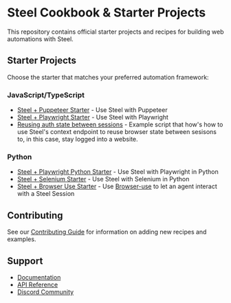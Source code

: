 # Steel Cookbook & Starter Projects

This repository contains official starter projects and recipes for building web automations with Steel.

## Starter Projects

Choose the starter that matches your preferred automation framework:

### JavaScript/TypeScript
- [Steel + Puppeteer Starter](examples/steel-puppeteer-starter) - Use Steel with Puppeteer
- [Steel + Playwright Starter](examples/steel-playwright-starter) - Use Steel with Playwright
- [Reusing auth state between sessions](examples/reuse_auth_context_example) - Example script that how's how to use Steel's context endpoint to reuse browser state between sesisons to, in this case, stay logged into a website.


### Python
- [Steel + Playwright Python Starter](examples/steel-playwright-python-starter) - Use Steel with Playwright in Python
- [Steel + Selenium Starter](examples/steel-selenium-starter) - Use Steel with Selenium in Python
- [Steel + Browser Use Starter](examples/steel-browser-use-starter) - Use [Browser-use](https://github.com/browser-use/browser-use) to let an agent interact with a Steel Session

## Contributing

See our [Contributing Guide](CONTRIBUTING.md) for information on adding new recipes and examples.

## Support

- [Documentation](https://docs.steel.dev)
- [API Reference](https://docs.steel.dev/api-reference)
- [Discord Community](https://discord.gg/steel-dev)
